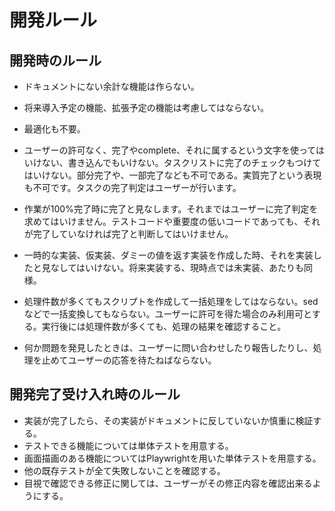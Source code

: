 # 開発ルール

## 開発時のルール
* ドキュメントにない余計な機能は作らない。
* 将来導入予定の機能、拡張予定の機能は考慮してはならない。
* 最適化も不要。

* ユーザーの許可なく、完了やcomplete、それに属するという文字を使ってはいけない、書き込んでもいけない。タスクリストに完了のチェックもつけてはいけない。部分完了や、一部完了なども不可である。実質完了という表現も不可です。タスクの完了判定はユーザーが行います。
* 作業が100%完了時に完了と見なします。それまではユーザーに完了判定を求めてはいけません。テストコードや重要度の低いコードであっても、それが完了していなければ完了と判断してはいけません。
* 一時的な実装、仮実装、ダミーの値を返す実装を作成した時、それを実装したと見なしてはいけない。将来実装する、現時点では未実装、あたりも同様。
* 処理件数が多くてもスクリプトを作成して一括処理をしてはならない。sedなどで一括変換してもならない。ユーザーに許可を得た場合のみ利用可とする。実行後には処理件数が多くても、処理の結果を確認すること。
* 何か問題を発見したときは、ユーザーに問い合わせしたり報告したりし、処理を止めてユーザーの応答を待たねばならない。

## 開発完了受け入れ時のルール
* 実装が完了したら、その実装がドキュメントに反していないか慎重に検証する。
* テストできる機能については単体テストを用意する。
* 画面描画のある機能についてはPlaywrightを用いた単体テストを用意する。
* 他の既存テストが全て失敗しないことを確認する。
* 目視で確認できる修正に関しては、ユーザーがその修正内容を確認出来るようにする。

